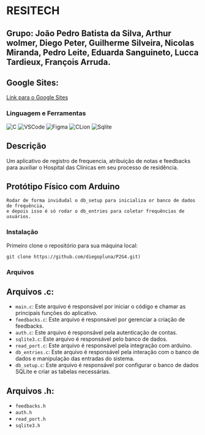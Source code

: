 # RESITECH

## Grupo: João Pedro Batista da Silva, Arthur wolmer, Diego Peter, Guilherme Silveira, Nicolas Miranda, Pedro Leite, Eduarda Sanguineto, Lucca Tardieux, François Arruda.

## Google Sites:
[Link para o Google Sites](https://sites.google.com/cesar.school/resitech/cliente)


### Linguagem e Ferramentas
![C](https://img.shields.io/badge/C-000000?style=for-the-badge&logo=code&logoColor=white)
![VSCode](https://img.shields.io/badge/VSCode-007ACC?style=for-the-badge&logo=visual-studio-code&logoColor=white)
![Figma](https://img.shields.io/badge/Figma-F24E1E?style=for-the-badge&logo=figma&logoColor=white)
![CLion](https://img.shields.io/badge/CLion-000000?style=for-the-badge&logo=clion&logoColor=white)
![Sqlite](https://img.shields.io/badge/SQLite-07405E?style=for-the-badge&logo=sqlite&logoColor=white)   

## Descrição
Um aplicativo de registro de frequencia, atribuição de notas e feedbacks para auxiliar o Hospital das Clínicas em seu processo de residência.


## Protótipo Físico com Arduino


```
Rodar de forma invidudal o db_setup para inicializa or banco de dados de frequência, 
e depois isso é só rodar o db_entries para coletar frequências de usuários.
```

### Instalação

Primeiro clone o repositório para sua máquina local:

```
git clone https://github.com/diegopluna/P2G4.git)
```

### Arquivos

## Arquivos .c:

- `main.c`: Este arquivo é responsável por iniciar o código e chamar as principais funções do aplicativo.
- `feedbacks.c`: Este arquivo é responsável por gerenciar a criação de feedbacks.
- `auth.c`: Este arquivo é responsável pela autenticação de contas.
- `sqlite3.c`: Este arquivo é responsável pelo banco de dados.
- `read_port.c`: Este arquivo é responsável pela integração com arduino.
- `db_entries.c`: Este arquivo é responsável pela interação com o banco de dados e manipulação das entradas do sistema. 
- `db_setup.c`: Este arquivo é responsável por configurar o banco de dados SQLite e criar as tabelas necessárias.
## Arquivos .h:
- `feedbacks.h`
- `auth.h`
- `read_port.h`
- `sqlite3.h`


